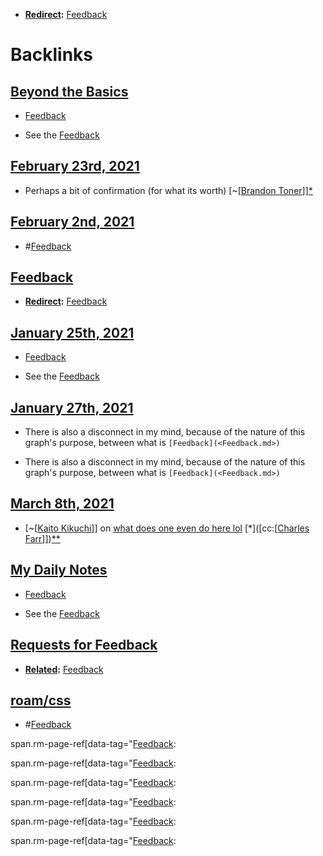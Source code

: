 - **[Redirect](<Redirect.md>):** [Feedback](<Feedback.md>)

# Backlinks
## [Beyond the Basics](<Beyond the Basics.md>)
- [Feedback](<Feedback.md>)

- See the [Feedback](<Feedback.md>)

## [February 23rd, 2021](<February 23rd, 2021.md>)
- Perhaps a bit of confirmation (for what its worth) [~[[Brandon Toner](<~[[Brandon Toner.md>)]][*]([Feedback](<Feedback.md>))

## [February 2nd, 2021](<February 2nd, 2021.md>)
- #[Feedback](<Feedback.md>)

## [Feedback](<Feedback.md>)
- **[Redirect](<Redirect.md>):** [Feedback](<Feedback.md>)

## [January 25th, 2021](<January 25th, 2021.md>)
- [Feedback](<Feedback.md>)

- See the [Feedback](<Feedback.md>)

## [January 27th, 2021](<January 27th, 2021.md>)
- There is also a disconnect in my mind, because of the nature of this graph's purpose, between what is `[Feedback](<Feedback.md>)`

- There is also a disconnect in my mind, because of the nature of this graph's purpose, between what is `[Feedback](<Feedback.md>)`

## [March 8th, 2021](<March 8th, 2021.md>)
- [~[[Kaito Kikuchi](<~[[Kaito Kikuchi.md>)]] on [what does one even do here lol](((RKEbGdx60))) [*]([cc:[[Charles Farr](<cc:[[Charles Farr.md>)]])[*]([Bookmarks](<Bookmarks.md>))[*]([Feedback](<Feedback.md>))

## [My Daily Notes](<My Daily Notes.md>)
- [Feedback](<Feedback.md>)

- See the [Feedback](<Feedback.md>)

## [Requests for Feedback](<Requests for Feedback.md>)
- **[Related](<Related.md>):** [Feedback](<Feedback.md>)

## [roam/css](<roam/css.md>)
- #[Feedback](<Feedback.md>)

span.rm-page-ref[data-tag="[Feedback](<Feedback.md>):

span.rm-page-ref[data-tag="[Feedback](<Feedback.md>):

span.rm-page-ref[data-tag="[Feedback](<Feedback.md>):

span.rm-page-ref[data-tag="[Feedback](<Feedback.md>):

span.rm-page-ref[data-tag="[Feedback](<Feedback.md>):

span.rm-page-ref[data-tag="[Feedback](<Feedback.md>):

